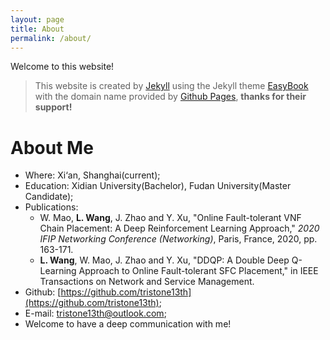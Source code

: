 ```yaml
---
layout: page
title: About
permalink: /about/
---
```


Welcome to this website!

> This website is created by [Jekyll](http://jekyllcn.com/) using the Jekyll theme [EasyBook](https://github.com/laobubu/jekyll-theme-EasyBook) with the domain name provided by [Github Pages](https://pages.github.com/), **thanks for their support!**

# About Me

- Where: Xi‘an, Shanghai(current);
- Education: Xidian University(Bachelor), Fudan University(Master Candidate);
- Publications:
  - W. Mao, **L. Wang**, J. Zhao and Y. Xu, "Online Fault-tolerant VNF Chain Placement: A Deep Reinforcement Learning Approach," *2020 IFIP Networking Conference (Networking)*, Paris, France, 2020, pp. 163-171.
  - **L. Wang**, W. Mao, J. Zhao and Y. Xu, "DDQP: A Double Deep Q-Learning Approach to Online Fault-tolerant SFC Placement," in IEEE Transactions on Network and Service Management.
- Github: [https://github.com/tristone13th](https://github.com/tristone13th);
- E-mail: [tristone13th@outlook.com](tristone13th@outlook.com);
- Welcome to have a deep communication with me! 
